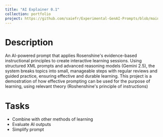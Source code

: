```yaml
---
title: "AI Explainer 0.1"
collection: portfolio
project: https://github.com/saiefr/Experimental-GenAI-Prompts/blob/main/Education/AI%20Explainer.md
---
```

# Description
An AI-powered prompt that applies Rosenshine's evidence-based instructional principles to create interactive learning sessions. Using structured XML prompts and advanced reasoning models (Gemini 2.5), the system breaks topics into small, manageable steps with regular reviews and guided practice, ensuring effective and durable learning. This project is a demostration of how effective prompting can be used for the purpose of learning, using relevant theory (Roshenshine's principle of instructions)

# Tasks 
- Combine with other methods of learning
- Evaluate AI outputs
- Simplify prompt 

